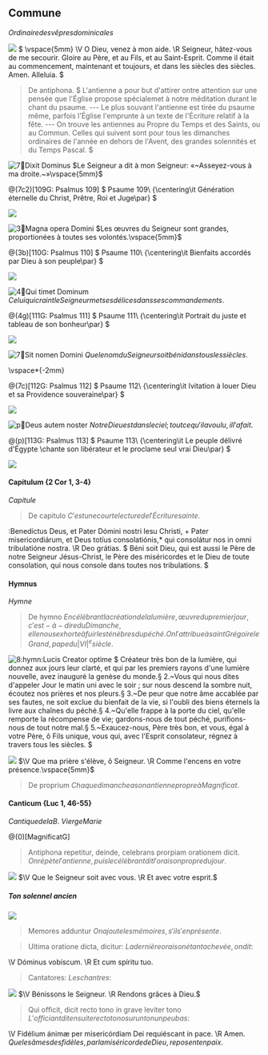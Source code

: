## Commune

$Ordinaire des vêpres dominicales$

![](deus_in_adiutorium)
$
\vspace{5mm}
\V O Dieu, venez à mon aide. \R Seigneur, hâtez-vous de me secourir.
Gloire au Père, et au Fils, et au Saint-Esprit.
Comme il était au commencement, maintenant et toujours, et dans les siècles des siècles. Amen. Alleluia.
$

> De antiphona.
> $
> L'antienne a pour but d'attirer ontre attention sur une pensée que l'Église
> propose spécialemet à notre méditation durant le chant du psaume. ---
> Le plus souvant l'antienne est tirée du psaume même, parfois l'Église l'emprunte à un texte
> de l'Écriture relatif à la fête. ---
> On trouve les antiennes au Propre du Temps et des Saints, ou au Commun.
> Celles qui suivent sont pour tous les dimanches ordinaires de l'année en dehors
> de l'Avent, des grandes solennités et du Temps Pascal.
> $

![7:ant:Dixit Dominus](dixit_dominus)
$Le Seigneur a dit à mon Seigneur: «~Asseyez-vous à ma droite.~»\vspace{5mm}$

@(7c2)[109G: Psalmus 109]
$
Psaume 109\\
{\centering\it Génération éternelle du Christ, Prêtre, Roi et Juge\par}
$

![](dixit_dominus.ant)

![3:ant:Magna opera Domini](magna_opera)
$Les œuvres du Seigneur sont grandes, proportionées à toutes ses volontés.\vspace{5mm}$

@(3b)[110G: Psalmus 110]
$
Psaume 110\\
{\centering\it Bienfaits accordés par Dieu à son peuple\par}
$

![](magna_opera.ant)

![4:ant:Qui timet Dominum](qui_timet)
$Celui qui craint le Seigneur met ses délices dans ses commandements.$

@(4g)[111G: Psalmus 111]
$
Psaume 111\\
{\centering\it Portrait du juste et tableau de son bonheur\par}
$

![](qui_timet.ant)

![7:ant:Sit nomen Domini](sit_nomen)
$Que le nom du Seigneur soit béni dans tous les siècles.$

\vspace*{-2mm}

@(7c)[112G: Psalmus 112]
$
Psaume 112\\
{\centering\it Ivitation à louer Dieu et sa Providence souveraine\par}
$

![](sit_nomen.ant)

![p:ant:Deus autem noster](deus_autem_noster)
$Notre Dieu est dans le ciel; tout ce qu'il a voulu, il l'a fait.$

@(p)[113G: Psalmus 113]
$
Psaume 113\\
{\centering\it Le peuple délivré d'Égypte \\chante son libérateur et le proclame seul vrai Dieu\par}
$

![](deus_autem_noster.ant)

#### Capitulum {2 Cor 1, 3-4}

$Capitule$

> De capitulo
> $C'est une courte lecture de l'Écriture sainte.$

:Benedíctus Deus, et Pater Dómini nostri Iesu Christi, + Pater misericordiárum,
et Deus totíus consolatiónis,\* qui consolátur nos in omni tribulatióne nostra.
\R Deo grátias.
$
Béni soit Dieu, qui est aussi le Père de notre Seigneur Jésus-Christ, le Père des miséricordes
et le Dieu de toute consolation, qui nous console dans toutes nos tribulations.
$

#### Hymnus

$Hymne$

> De hymno
> $En célébrant la création de la lumière, œuvre du premier jour, c'est-à-dire
> du Dimanche, elle nous exhorte à fuir les ténèbres du péché.
> On l'attribue à saint Grégoire le Grand, pape du |VI|^e siècle.$

![8:hymn:Lucis Creator optime](lucis_creator_optime)
$
    Créateur très bon de la lumière,
qui donnez aux jours leur clarté,
et qui par les premiers rayons d'une lumière nouvelle,
avez inauguré la genèse du monde.§
    2.~Vous qui nous dites d'appeler
Jour le matin uni avec le soir ;
sur nous descend la sombre nuit,
écoutez nos prières et nos pleurs.§
    3.~De peur que notre âme accablée par ses fautes,
ne soit exclue du bienfait de la vie,
si l'oubli des biens éternels la livre aux chaînes du péché.§
    4.~Qu'elle frappe à la porte du ciel,
qu'elle remporte la récompense de vie;
gardons-nous de tout péché,
purifions-nous de tout notre mal.§
    5.~Exaucez-nous, Père très bon,
et vous, égal à votre Père, ô Fils unique,
vous qui, avec l'Esprit consolateur,
régnez à travers tous les siècles.
$

![](dirigatur_domine)
$\V Que ma prière s'élève, ô Seigneur. \R Comme l'encens en votre présence.\vspace{5mm}$

> De proprium
> $Chaque dimanche a son antienne propre à Magnificat.$

#### Canticum {Luc 1, 46-55}

$Cantique de la B.~Vierge Marie$

@(0)[MagnificatG]
${}$

> Antiphona repetitur, deinde, celebrans prorpiam orationem dicit.
> $On répète l'antienne, puis le célébrant dit l'oraison propre du jour.$

![](dominus_vobiscum)
$\V Que le Seigneur soit avec vous. \R Et avec votre esprit.$

##### Ton solennel ancien

![](dominus_vobiscum_sol)

> Memores adduntur
> $On ajoute les mémoires, s'il s'en présente.$

> Ultima oratione dicta, dicitur:
> $La dernière oraison étant achevée, on dit:$

\V Dóminus vobíscum.
\R Et cum spíritu tuo.

> Cantatores:
> $Les chantres:$

![](benedicamus_domino)
$\V Bénissons le Seigneur. \R Rendons grâces à Dieu.$

> Qui officit, dicit recto tono in grave leviter tono
> $L'officiant dit ensuite recto tono sur un ton un peu bas:$

\V Fidélium ánimæ per misericórdiam Dei requiéscant in pace. \R Amen.
$Que les âmes des fidèles, par la miséricorde de Dieu, reposent en paix.$

